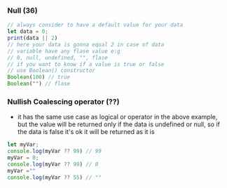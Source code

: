 ### Null (36)

```js
// always consider to have a default value for your data
let data = 0;
print(data || 2)
// here your data is gonna equal 2 in case of data 
// variable have any flase value e:g
// 0, null, undefined, "", flase
// if you want to know if a value is true or false
// use Boolean() constructor
Boolean(100) // true
Boolean("") // flase
```

### Nullish Coalescing operator (??)
- it has the same use case as logical or operator in the above example, but the value will be returned only if the data is undefined or null, so if the data is false it's ok it will be returned as it is
```js
let myVar;
console.log(myVar ?? 99) // 99
myVar = 0;
console.log(myVar ?? 99) // 0
myVar =""
console.log(myVar ?? 55) // ""
```